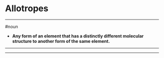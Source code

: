 # Allotropes
---
#noun
- **Any form of an element that has a distinctly different molecular structure to another form of the same element.**
---
---
